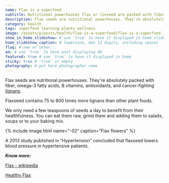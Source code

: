```yaml
---
name: Flax is a superfood
subtitle: Nutritional powerhouses flax or linseed are packed with fiber, omega-3, vitamins, and antioxidants.
description: Flax seeds are nutritional powerhouses. They're absolutely packed with fiber, omega-3 fatty acids, B vitamins, antioxidants, and cancer-fighting lignans. Flaxseed contains 75 to 800 times more lignans than other plant foods. We only need a few teaspoons of seeds a day to benefit from their healthfulness. You can eat them raw, grind them and adding them to salads, soups or to your baking mix.
category: health
tags: superfood learning plants wellness
image: /assets/p/posts/health/flax-is-a-superfood/flax-is-a-superfood.jpg
show_in_home_slideshow: # use 'true' to have it displayed in home slideshow
home_slideshow_caption: # lowercase, max 12 digits, including spaces
flag: # new or other...
ad: # use 'true' to have post displaying AD
featured: true # use 'true' to have it displayed in home
sticky: true # 'true' or empty
photography: # put here photographer name
---
```

Flax seeds are nutritional powerhouses. They're absolutely packed with fiber, omega-3 fatty acids, B vitamins, antioxidants, and cancer-fighting [lignans](https://en.wikipedia.org/wiki/Lignan).

Flaxseed contains 75 to 800 times more lignans than other plant foods.

We only need a few teaspoons of seeds a day to benefit from their healthfulness. You can eat them raw, grind them and adding them to salads, soups or to your baking mix.

{% include image.html name="-02" caption="Flax flowers" %}

A 2013 study published in “Hypertension” concluded that flaxseed lowers blood pressure in hypertensive patients.

**_Know more:_**

[Flax - wikipedia](https://en.wikipedia.org/wiki/Flax)

[Healthy Flax](https://www.healthyflax.org/)
